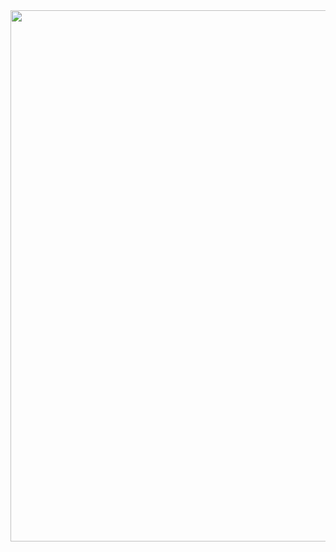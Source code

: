 <img src="https://i.pinimg.com/originals/bf/1a/7d/bf1a7d9105559a71832435ee8b425ff6.gif" width="850px">
